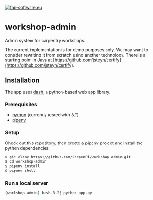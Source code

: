 [![fair-software.eu](https://img.shields.io/badge/fair--software.eu-%E2%97%8F%20%20%E2%97%8F%20%20%E2%97%8B%20%20%E2%97%8F%20%20%E2%97%8B-orange)](https://fair-software.eu)

# workshop-admin
Admin system for carpentry workshops.

The current implementation is for demo purposes only. We may want to consider rewriting it from scratch using another technology. There is a starting point in Java at [https://github.com/jsteyn/certify](https://github.com/jsteyn/certify).

## Installation

The app uses [dash](https://dash.plotly.com), a python-based web app library.

### Prerequisites

 * [python](https://www.python.org/downloads/) (currently tested with 3.7)
 * [pipenv](https://github.com/pypa/pipenv)

### Setup

Check out this repository, then create a pipenv project and install the python dependencies:

```bash
$ git clone https://github.com/CarpenPi/workshop-admin.git
$ cd workshop-admin
$ pipenv install
$ pipenv shell
```

### Run a local server

```bash
(workshop-admin) bash-3.2$ python app.py
```

